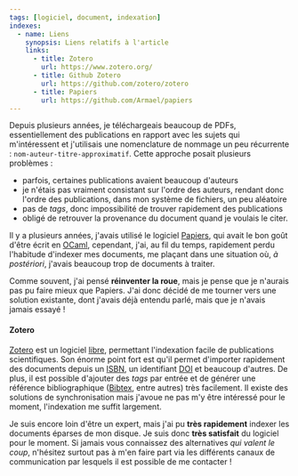 ```yaml
---
tags: [logiciel, document, indexation]
indexes:
  - name: Liens
    synopsis: Liens relatifs à l'article
    links:
      - title: Zotero
        url: https://www.zotero.org/
      - title: Github Zotero
        url: https://github.com/zotero/zotero
      - title: Papiers
        url: https://github.com/Armael/papiers
---
```


Depuis plusieurs années, je téléchargeais beaucoup de PDFs,
essentiellement des publications en rapport avec les sujets qui
m'intéressent et j'utilisais une nomenclature de nommage un peu
récurrente : `nom-auteur-titre-approximatif`.  Cette approche posait
plusieurs problèmes :

- parfois, certaines publications avaient beaucoup d'auteurs
- je n'étais pas vraiment consistant sur l'ordre des auteurs, rendant donc
  l'ordre des publications, dans mon système de fichiers, un peu aléatoire
- pas de _tags_, donc impossibilité de trouver rapidement des publications
- obligé de retrouver la provenance du document quand je voulais le
  citer.

Il y a plusieurs années, j'avais utilisé le logiciel
[Papiers](https://github.com/Armael/papiers), qui avait le bon goût
d'être écrit en [OCaml](https://ocaml.org), cependant, j'ai, au fil du
temps, rapidement perdu l'habitude d'indexer mes documents, me plaçant
dans une situation où, _à postériori_, j'avais beaucoup trop de
documents à traiter.

Comme souvent, j'ai pensé **réinventer la roue**, mais je pense que je
n'aurais pas pu faire mieux que Papiers. J'ai donc décidé de me
tourner vers une solution existante, dont j'avais déjà entendu parlé,
mais que je n'avais jamais essayé !

#### Zotero

[Zotero](https://www.zotero.org/) est un logiciel
[libre](https://github.com/zotero/zotero), permettant l'indexation
facile de publications scientifiques. Son énorme point fort est qu'il
permet d'importer rapidement des documents depuis un
[ISBN](https://fr.wikipedia.org/wiki/International_Standard_Book_Number),
un identifiant
[DOI](https://fr.wikipedia.org/wiki/Digital_Object_Identifier) et
beaucoup d'autres. De plus, il est possible d'ajouter des _tags_ par
entrée et de générer une référence bibliographique
([Bibtex](https://fr.wikipedia.org/wiki/BibTeX), entre autres) très
facilement.  Il existe des solutions de synchronisation mais j'avoue
ne pas m'y être intéressé pour le moment, l'indexation me suffit
largement.

Je suis encore loin d'être un expert, mais j'ai pu **très rapidement**
indexer les documents éparses de mon disque. Je suis donc **très
satisfait** du logiciel pour le moment. Si jamais vous connaissez des
alternatives _qui valent le coup_, n'hésitez surtout pas à m'en faire
part via les différents canaux de communication par lesquels il est
possible de me contacter !
